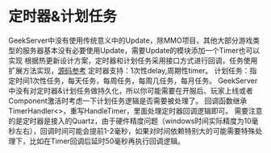 # 定时器&计划任务
GeekServer中没有使用传统意义中的Update，除MMO项目，其他大部分游戏类型的服务器基本没有必要使用Update，需要Update的模块添加一个Timer也可以实现
根据热更新设计方案，定时器和计划任务采用接口方式进行回调，任务使用扩展方法实现，[源码参考](https://github.com/leeveel/GeekServer/tree/master/GeekServer.Hotfix/Logic/Common/TimerExt.cs)
定时器支持：1次性delay,周期性timer。
计划任务：指定时间1次性任务，每天任务，每周任务，每周几任务，每月任务。
GeekServer中没有对定时器&计划任务做持久化，所以你可能需要在开服后、玩家上线或者Component激活时考虑一下计划任务逻辑是否需要被处理了。
回调函数继承TimerHandler<>，重写HandleTimer，里面处理定时器回调逻辑即可。
需要注意的是定时器是接入的Quartz，由于硬件精度问题（windows时间实际精度为10毫秒左右），回调时间可能会提前1-2毫秒，如果对时间依赖特别大的可能需要特殊处理下，比如在Timer回调后延时50毫秒再执行回调逻辑。